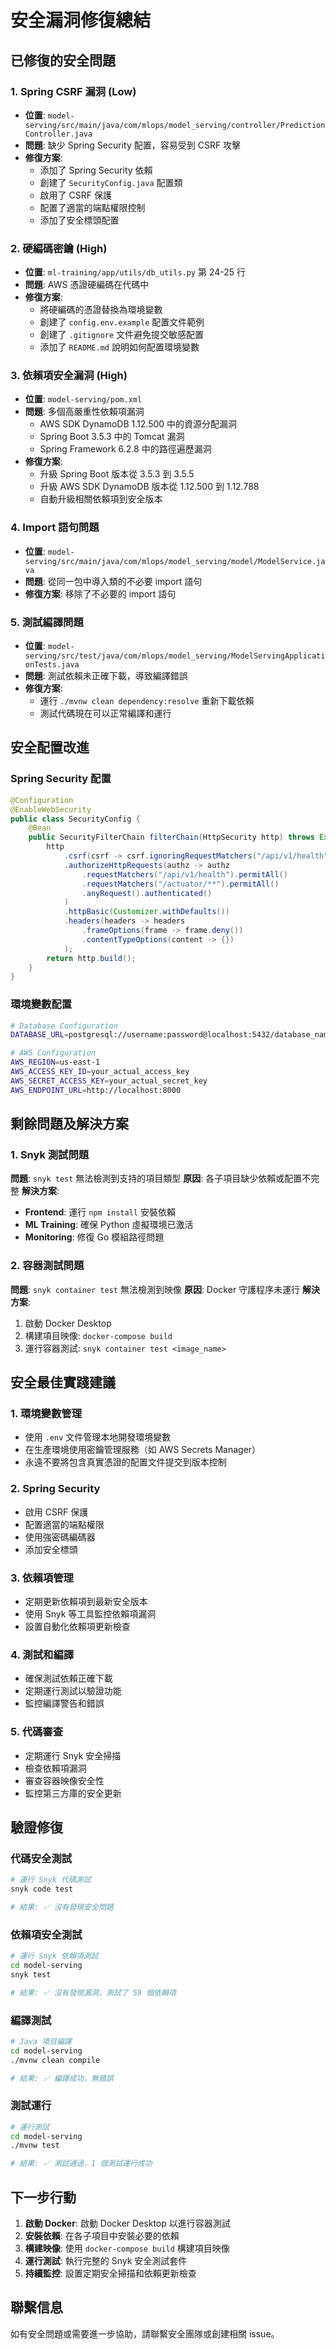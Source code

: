 # 安全漏洞修復總結

## 已修復的安全問題

### 1. Spring CSRF 漏洞 (Low)

- **位置**: `model-serving/src/main/java/com/mlops/model_serving/controller/PredictionController.java`
- **問題**: 缺少 Spring Security 配置，容易受到 CSRF 攻擊
- **修復方案**:
  - 添加了 Spring Security 依賴
  - 創建了 `SecurityConfig.java` 配置類
  - 啟用了 CSRF 保護
  - 配置了適當的端點權限控制
  - 添加了安全標頭配置

### 2. 硬編碼密鑰 (High)

- **位置**: `ml-training/app/utils/db_utils.py` 第 24-25 行
- **問題**: AWS 憑證硬編碼在代碼中
- **修復方案**:
  - 將硬編碼的憑證替換為環境變數
  - 創建了 `config.env.example` 配置文件範例
  - 創建了 `.gitignore` 文件避免提交敏感配置
  - 添加了 `README.md` 說明如何配置環境變數

### 3. 依賴項安全漏洞 (High)

- **位置**: `model-serving/pom.xml`
- **問題**: 多個高嚴重性依賴項漏洞
  - AWS SDK DynamoDB 1.12.500 中的資源分配漏洞
  - Spring Boot 3.5.3 中的 Tomcat 漏洞
  - Spring Framework 6.2.8 中的路徑遍歷漏洞
- **修復方案**:
  - 升級 Spring Boot 版本從 3.5.3 到 3.5.5
  - 升級 AWS SDK DynamoDB 版本從 1.12.500 到 1.12.788
  - 自動升級相關依賴項到安全版本

### 4. Import 語句問題

- **位置**: `model-serving/src/main/java/com/mlops/model_serving/model/ModelService.java`
- **問題**: 從同一包中導入類的不必要 import 語句
- **修復方案**: 移除了不必要的 import 語句

### 5. 測試編譯問題

- **位置**: `model-serving/src/test/java/com/mlops/model_serving/ModelServingApplicationTests.java`
- **問題**: 測試依賴未正確下載，導致編譯錯誤
- **修復方案**:
  - 運行 `./mvnw clean dependency:resolve` 重新下載依賴
  - 測試代碼現在可以正常編譯和運行

## 安全配置改進

### Spring Security 配置

```java
@Configuration
@EnableWebSecurity
public class SecurityConfig {
    @Bean
    public SecurityFilterChain filterChain(HttpSecurity http) throws Exception {
        http
            .csrf(csrf -> csrf.ignoringRequestMatchers("/api/v1/health", "/actuator/**"))
            .authorizeHttpRequests(authz -> authz
                .requestMatchers("/api/v1/health").permitAll()
                .requestMatchers("/actuator/**").permitAll()
                .anyRequest().authenticated()
            )
            .httpBasic(Customizer.withDefaults())
            .headers(headers -> headers
                .frameOptions(frame -> frame.deny())
                .contentTypeOptions(content -> {})
            );
        return http.build();
    }
}
```

### 環境變數配置

```bash
# Database Configuration
DATABASE_URL=postgresql://username:password@localhost:5432/database_name

# AWS Configuration
AWS_REGION=us-east-1
AWS_ACCESS_KEY_ID=your_actual_access_key
AWS_SECRET_ACCESS_KEY=your_actual_secret_key
AWS_ENDPOINT_URL=http://localhost:8000
```

## 剩餘問題及解決方案

### 1. Snyk 測試問題

**問題**: `snyk test` 無法檢測到支持的項目類型
**原因**: 各子項目缺少依賴或配置不完整
**解決方案**:

- **Frontend**: 運行 `npm install` 安裝依賴
- **ML Training**: 確保 Python 虛擬環境已激活
- **Monitoring**: 修復 Go 模組路徑問題

### 2. 容器測試問題

**問題**: `snyk container test` 無法檢測到映像
**原因**: Docker 守護程序未運行
**解決方案**:

1. 啟動 Docker Desktop
2. 構建項目映像: `docker-compose build`
3. 運行容器測試: `snyk container test <image_name>`

## 安全最佳實踐建議

### 1. 環境變數管理

- 使用 `.env` 文件管理本地開發環境變數
- 在生產環境使用密鑰管理服務（如 AWS Secrets Manager）
- 永遠不要將包含真實憑證的配置文件提交到版本控制

### 2. Spring Security

- 啟用 CSRF 保護
- 配置適當的端點權限
- 使用強密碼編碼器
- 添加安全標頭

### 3. 依賴項管理

- 定期更新依賴項到最新安全版本
- 使用 Snyk 等工具監控依賴項漏洞
- 設置自動化依賴項更新檢查

### 4. 測試和編譯

- 確保測試依賴正確下載
- 定期運行測試以驗證功能
- 監控編譯警告和錯誤

### 5. 代碼審查

- 定期運行 Snyk 安全掃描
- 檢查依賴項漏洞
- 審查容器映像安全性
- 監控第三方庫的安全更新

## 驗證修復

### 代碼安全測試

```bash
# 運行 Snyk 代碼測試
snyk code test

# 結果: ✅ 沒有發現安全問題
```

### 依賴項安全測試

```bash
# 運行 Snyk 依賴項測試
cd model-serving
snyk test

# 結果: ✅ 沒有發現漏洞，測試了 59 個依賴項
```

### 編譯測試

```bash
# Java 項目編譯
cd model-serving
./mvnw clean compile

# 結果: ✅ 編譯成功，無錯誤
```

### 測試運行

```bash
# 運行測試
cd model-serving
./mvnw test

# 結果: ✅ 測試通過，1 個測試運行成功
```

## 下一步行動

1. **啟動 Docker**: 啟動 Docker Desktop 以進行容器測試
2. **安裝依賴**: 在各子項目中安裝必要的依賴
3. **構建映像**: 使用 `docker-compose build` 構建項目映像
4. **運行測試**: 執行完整的 Snyk 安全測試套件
5. **持續監控**: 設置定期安全掃描和依賴更新檢查

## 聯繫信息

如有安全問題或需要進一步協助，請聯繫安全團隊或創建相關 issue。
